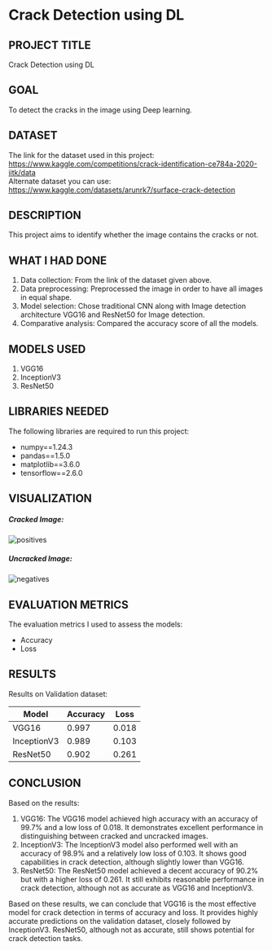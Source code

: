 # Crack Detection using DL

## PROJECT TITLE

Crack Detection using DL

## GOAL

To detect the cracks in the image using Deep learning.

## DATASET

The link for the dataset used in this project: https://www.kaggle.com/competitions/crack-identification-ce784a-2020-iitk/data<br>
Alternate dataset you can use: https://www.kaggle.com/datasets/arunrk7/surface-crack-detection

## DESCRIPTION

This project aims to identify whether the image contains the cracks or not.

## WHAT I HAD DONE

1. Data collection: From the link of the dataset given above. 
2. Data preprocessing: Preprocessed the image in order to have all images in equal shape.
3. Model selection: Chose traditional CNN along with Image detection architecture VGG16 and ResNet50 for Image detection.
4. Comparative analysis: Compared the accuracy score of all the models.

## MODELS USED

1. VGG16
2. InceptionV3
3. ResNet50


## LIBRARIES NEEDED

The following libraries are required to run this project:

- numpy==1.24.3
- pandas==1.5.0
- matplotlib==3.6.0
- tensorflow==2.6.0

## VISUALIZATION
##### Cracked Image:
![positives](https://github.com/achrekarom12/DL-Simplified/assets/88442486/f68744b6-3abe-4d96-8abc-94952f0fbbd0)

##### Uncracked Image:
![negatives](https://github.com/achrekarom12/DL-Simplified/assets/88442486/4d9c0521-851e-4e93-a72b-4d631776e5b9)


## EVALUATION METRICS

The evaluation metrics I used to assess the models:

- Accuracy 
- Loss


## RESULTS
Results on Validation dataset:

| Model      | Accuracy | Loss    |
|------------|----------|---------|
| VGG16    | 0.997     | 0.018   |
| InceptionV3    | 0.989     | 0.103    |
| ResNet50    | 0.902     | 0.261    |


## CONCLUSION
Based on the results:
1. VGG16: The VGG16 model achieved high accuracy with an accuracy of 99.7% and a low loss of 0.018. It demonstrates excellent performance in distinguishing between cracked and uncracked images.
2. InceptionV3: The InceptionV3 model also performed well with an accuracy of 98.9% and a relatively low loss of 0.103. It shows good capabilities in crack detection, although slightly lower than VGG16.
3. ResNet50: The ResNet50 model achieved a decent accuracy of 90.2% but with a higher loss of 0.261. It still exhibits reasonable performance in crack detection, although not as accurate as VGG16 and InceptionV3.

Based on these results, we can conclude that VGG16 is the most effective model for crack detection in terms of accuracy and loss. It provides highly accurate predictions on the validation dataset, closely followed by InceptionV3. ResNet50, although not as accurate, still shows potential for crack detection tasks.
